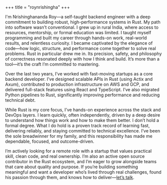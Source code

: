+++
title = "roynrishingha"
+++

I'm Nrishinghananda Roy—a self-taught backend engineer with a deep commitment to building robust, high-performance systems in Rust. My path into software wasn’t conventional. I grew up in rural India, where access to resources, mentorship, or formal education was limited. I taught myself programming and built my career through hands-on work, real-world results, and relentless curiosity.
I became captivated by the elegance of code—how logic, structure, and performance come together to solve real problems. Rust in particular drew me in. Its precision, safety, and philosophy of correctness resonated deeply with how I think and build. It’s more than a tool—it’s the craft I’m committed to mastering.

Over the last two years, I’ve worked with fast-moving startups as a core backend developer. I’ve designed scalable APIs in Rust (using Actix and Axum), contributed to production infrastructure on AWS and GCP, and delivered full-stack features using React and TypeScript. I’ve also migrated Python pipelines to Rust, significantly improving performance and reducing technical debt.

While Rust is my core focus, I’ve hands-on experience across the stack and DevOps layers. I learn quickly, often independently, driven by a deep desire to understand how things work and how to make them better.
I don’t hold a formal degree. What I do hold is a proven track record of learning fast, delivering reliably, and staying committed to technical excellence. I’ve been the sole breadwinner for my family, and this responsibility has made me dependable, focused, and outcome-driven.

I’m actively looking for a remote role with a startup that values practical skill, clean code, and real ownership. I’m also an active open source contributor in the Rust ecosystem, and I’m eager to grow alongside teams that care about quality and purpose.
If you’re building something meaningful and want a developer who’s lived through real challenges, found his passion through them, and knows how to deliver—[let’s talk](mailto:roynrishingha@gmail.com).
